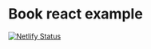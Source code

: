 # Book react example

[![Netlify Status](https://api.netlify.com/api/v1/badges/c43783c2-9705-497d-bbed-65172d2fd071/deploy-status)](https://app.netlify.com/sites/bookpgreact/deploys)